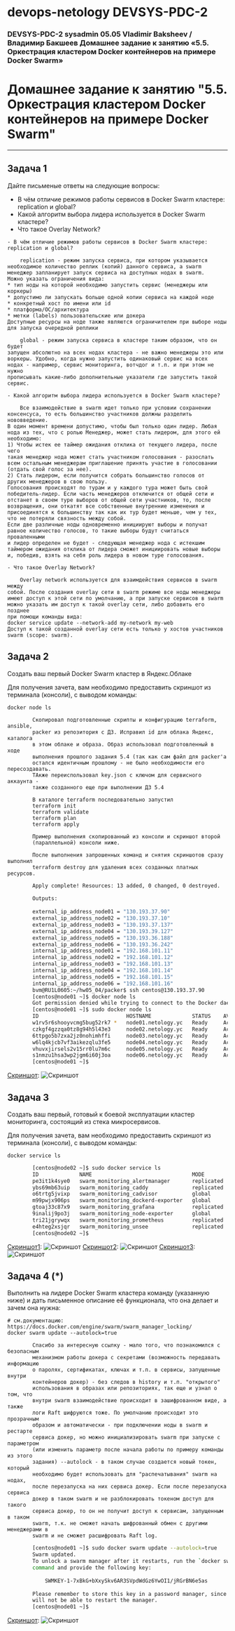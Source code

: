 # devops-netology DEVSYS-PDC-2

### DEVSYS-PDC-2 sysadmin 05.05 Vladimir Baksheev / Владимир Бакшеев Домашнее задание к занятию «5.5. Оркестрация кластером Docker контейнеров на примере Docker Swarm»

# Домашнее задание к занятию "5.5. Оркестрация кластером Docker контейнеров на примере Docker Swarm"

---

## Задача 1

Дайте письменые ответы на следующие вопросы:

- В чём отличие режимов работы сервисов в Docker Swarm кластере: replication и global?
- Какой алгоритм выбора лидера используется в Docker Swarm кластере?
- Что такое Overlay Network?

```answer1
- В чём отличие режимов работы сервисов в Docker Swarm кластере: replication и global?

    replication - режим запуска сервиса, при котором указывается 
необходимое количество реплик (копий) данного сервиса, а swarm 
менеджер запланирует запуск сервиса на доступных нодах в swarm. 
Можно указать ограничения вида:
* тип ноды на которой необходимо запустить сервис (менеджеры или коркеры)
* допустимо ли запускать больше одной копии сервиса на каждой ноде
* конкретный хост по имени или id
* платформа/ОС/архитектура
* метки (labels) пользовательские или докера
Доступные ресурсы на ноде также являются ограничителем при выборе ноды 
для запуска очередной реплики

    global - режим запуска сервиса в кластере таким образом, что он будет 
запущен абсолютно на всех нодах кластера - не важно менеджеры это или 
воркеры. Удобно, когда нужно запустить одинаковый сервис на всех 
нодах - например, сервис мониторинга, вотчдог и т.п. и при этом не нужно
прописывать какие-либо дополнительные указатели где запустить такой 
сервис.

- Какой алгоритм выбора лидера используется в Docker Swarm кластере?

    Все взаимодействие в swarm идет только при условии сохранении 
консенсуса, то есть большинство участников должны разделить 
нововведение.
В один момент времени допустимо, чтобы был только один лидер. Любая 
нода из тех, что с ролью Менеджер, может стать лидером, для этого ей 
необходимо:
1) Чтобы истек ее таймер ожидания отклика от текущего лидера, после чего 
такая менеджер нода может стать участником голосования - разослать 
всем остальным менеджерам приглашение принять участие в голосовании 
(отдать свой голос за нее).
2) Стать лидером, если получится собрать большинство голосов от 
других менеджеров в свою пользу.
Голосования происходят по турам и у каждого тура может быть свой 
победитель-лидер. Если часть менеджеров отключится от общей сети и 
отстанет в своем туре выборов от общей сети участников, то, после 
возвращения, они откатят все собственные внутренние изменения и
присоединятся к большинству так как их тур будет меньше, чем у тех, 
что не потеряли связность между собой.
Если две различные ноды одновременно инициируют выборы и получат 
равное количество голосов, то такие выборы будут считаться проваленными 
и лидер определен не будет - следующая менеджер нода с истекшим 
таймером ожидания отклика от лидера сможет инициировать новые выборы 
и, победив, взять на себя роль лидера в новом туре голосования.

- Что такое Overlay Network?

    Overlay network используется для взаимдействия сервисов в swarm между 
собой. После создания overlay сети в swarm режиме все ноды менеджеры 
имеют доступ к этой сети по умолчанию, а при запуске сервисов в swarm 
можно указать им доступ к такой overlay сети, либо добавить его позднее 
при помощи команды вида:
docker service update --network-add my-network my-web
Доступ к такой созданной overlay сети есть только у хостов участников 
swarm (scope: swarm).
```

## Задача 2

Создать ваш первый Docker Swarm кластер в Яндекс.Облаке

Для получения зачета, вам необходимо предоставить скриншот из терминала (консоли), с выводом команды:
```
docker node ls
```

```answer2
        Скопировал подготовленные скрипты и конфигурацию terraform, ansible, 
        packer из репозитория с ДЗ. Исправил id для облака Яндекс, каталога 
        в этом облаке и образа. Образ использовал подготовленный в ходе 
        выполнения прошлого задания 5.4 (так как сам файл для packer'а 
        остался идентичным прошлому - не было необходимости его пересоздавать.
        ТАкже переиспользовал key.json с ключом для сервисного аккаунта - 
        также созданного еще при выполнении ДЗ 5.4
        
        В каталоге terraform последовательно запустил
        terraform init
        terraform validate
        terraform plan
        terraform apply
        
        Пример выполнения скопированный из консоли и скриншот второй 
        (параллельной) консоли ниже.
        
        После выполнения запрошенных команд и снятия скриншотов сразу выполнил
        terraform destroy для удаления всех созданных платных ресурсов.
```

```bash
        Apply complete! Resources: 13 added, 0 changed, 0 destroyed.
        
        Outputs:
        
        external_ip_address_node01 = "130.193.37.90"
        external_ip_address_node02 = "130.193.37.10"
        external_ip_address_node03 = "130.193.37.137"
        external_ip_address_node04 = "130.193.39.127"
        external_ip_address_node05 = "130.193.36.188"
        external_ip_address_node06 = "130.193.36.242"
        internal_ip_address_node01 = "192.168.101.11"
        internal_ip_address_node02 = "192.168.101.12"
        internal_ip_address_node03 = "192.168.101.13"
        internal_ip_address_node04 = "192.168.101.14"
        internal_ip_address_node05 = "192.168.101.15"
        internal_ip_address_node06 = "192.168.101.16"
        bvm@RU1L0605:~/hw05_04/packer$ ssh centos@130.193.37.90
        [centos@node01 ~]$ docker node ls
        Got permission denied while trying to connect to the Docker daemon socket at unix:///var/run/docker.sock: Get "http://%2Fvar%2Frun%2Fdocker.sock/v1.24/nodes": dial unix /var/run/docker.sock: connect: permission denied
        [centos@node01 ~]$ sudo docker node ls
        ID                            HOSTNAME             STATUS    AVAILABILITY   MANAGER STATUS   ENGINE VERSION
        w1rv5r6shooyvcmg5bug52rk7 *   node01.netology.yc   Ready     Active         Leader           20.10.12
        czkgf4gzzqa0tz8g94h5l43e3     node02.netology.yc   Ready     Active         Reachable        20.10.12
        6ttpgo5b7zxa2jz0nohimhffi     node03.netology.yc   Ready     Active         Reachable        20.10.12
        w6lq4kjcb7vf3aikezqlu3fe5     node04.netology.yc   Ready     Active                          20.10.12
        vhuvxjirsels2v15rr0lu7m6c     node05.netology.yc   Ready     Active                          20.10.12
        s1nmzu1hsa3wp2jgm6i60j3oa     node06.netology.yc   Ready     Active                          20.10.12
        [centos@node01 ~]$
```

[Скриншот](https://github.com/bvmspb/devops-netology/tree/main/images/hw_virt_05_05_02_01.jpg): ![Скриншот](images/hw_virt_05_05_02_01.jpg)

## Задача 3

Создать ваш первый, готовый к боевой эксплуатации кластер мониторинга, состоящий из стека микросервисов.

Для получения зачета, вам необходимо предоставить скриншот из терминала (консоли), с выводом команды:
```
docker service ls
```

```bash
        [centos@node02 ~]$ sudo docker service ls
        ID             NAME                                MODE         REPLICAS   IMAGE                                          PORTS
        pe3it1k4sye0   swarm_monitoring_alertmanager       replicated   1/1        stefanprodan/swarmprom-alertmanager:v0.14.0
        ybs69mb63uip   swarm_monitoring_caddy              replicated   1/1        stefanprodan/caddy:latest                      *:3000->3000/tcp, *:9090->9090/tcp, *:9093-9094->9093-9094/tcp
        o6trtg5jvixp   swarm_monitoring_cadvisor           global       6/6        google/cadvisor:latest
        m99pwjx906ps   swarm_monitoring_dockerd-exporter   global       6/6        stefanprodan/caddy:latest
        gtoaj33c87x9   swarm_monitoring_grafana            replicated   1/1        stefanprodan/swarmprom-grafana:5.3.4
        9inalij9po3j   swarm_monitoring_node-exporter      global       6/6        stefanprodan/swarmprom-node-exporter:v0.16.0
        tri21jgrywqx   swarm_monitoring_prometheus         replicated   1/1        stefanprodan/swarmprom-prometheus:v2.5.0
        e4hteg2xsjqr   swarm_monitoring_unsee              replicated   1/1        cloudflare/unsee:v0.8.0
        [centos@node02 ~]$
```

[Скриншот1](https://github.com/bvmspb/devops-netology/tree/main/images/hw_virt_05_05_03_01.jpg): ![Скриншот](images/hw_virt_05_05_03_01.jpg)
[Скриншот2](https://github.com/bvmspb/devops-netology/tree/main/images/hw_virt_05_05_03_02.jpg): ![Скриншот](images/hw_virt_05_05_03_02.jpg)
[Скриншот3](https://github.com/bvmspb/devops-netology/tree/main/images/hw_virt_05_05_03_03.jpg): ![Скриншот](images/hw_virt_05_05_03_03.jpg)

## Задача 4 (*)

Выполнить на лидере Docker Swarm кластера команду (указанную ниже) и дать письменное описание её функционала, что она делает и зачем она нужна:
```
# см.документацию: https://docs.docker.com/engine/swarm/swarm_manager_locking/
docker swarm update --autolock=true
```

```answer4
        Спасибо за интересную ссылку - мало того, что познакомился с безопасным 
        механизмом работы докера с секретами (возможность передавать информацию 
        о паролях, сертификатах, ключах и т.п. в сервисы, запущенные внутри 
        контейнеров докер) - без следов в history и т.п. "открытого" 
        использования в образах или репозиториях, так еще и узнал о том, что 
        внутри swarm взаимодействие происходит в зашифрованном виде, а также 
        логи Raft шифруются тоже. По умолчанию происходит это прозрачным 
        образом и автоматически - при подключении ноды в swarm и рестарте 
        сервиса докер, но можно инициализировать swarm при запуске с параметром 
        (или изменить параметр после начала работы по примеру команды из этого 
        задания) --autolock - в таком случае создается новый токен, который 
        необходимо будет использовать для "распечатывания" swarm на нодах, 
        после перезапуска на них сервиса докер. Если после перезапуска сервиса 
        докер в таком swarm и не разблокировать токеном доступ для такого 
        сервиса докер, то он не получит доступ к сервисам, запущенным в таком 
        swarm, т.к. не сможет начать шифрованный обмен с другими менеджерами в 
        swarm и не сможет расшифровать Raft log. 
```

```bash
        [centos@node01 ~]$ sudo docker swarm update --autolock=true
        Swarm updated.
        To unlock a swarm manager after it restarts, run the `docker swarm unlock`
        command and provide the following key:
        
            SWMKEY-1-7xBkG+bXxySkv6AR3SVpdWdGz6YwOI1/jRGrBN6e5as
        
        Please remember to store this key in a password manager, since without it you
        will not be able to restart the manager.
        [centos@node01 ~]$
```

[Скриншот](https://github.com/bvmspb/devops-netology/tree/main/images/hw_virt_05_05_04_01.jpg): ![Скриншот](images/hw_virt_05_05_04_01.jpg)


